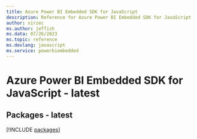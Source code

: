 ```yaml
---
title: Azure Power BI Embedded SDK for JavaScript
description: Reference for Azure Power BI Embedded SDK for JavaScript
author: xirzec
ms.author: jeffish
ms.data: 07/26/2023
ms.topic: reference
ms.devlang: javascript
ms.service: powerbiembedded
---
```

# Azure Power BI Embedded SDK for JavaScript - latest
## Packages - latest
[!INCLUDE [packages](power-bi-embedded-index.md)]